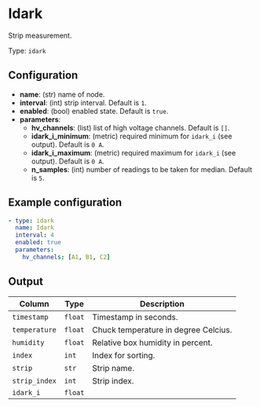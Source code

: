 # Idark

Strip measurement.

Type: `idark`

## Configuration

- **name**: (str) name of node.
- **interval**: (int) strip interval. Default is `1`.
- **enabled**: (bool) enabled state. Default is `true`.
- **parameters**:
    - **hv_channels**: (list) list of high voltage channels. Default is `[]`.
    - **idark_i_minimum**: (metric) required minimum for `idark_i` (see output). Default is `0 A`.
    - **idark_i_maximum**: (metric) required maximum for `idark_i` (see output). Default is `0 A`.
    - **n_samples**: (int) number of readings to be taken for median. Default is `5`.

## Example configuration

```yaml
- type: idark
  name: Idark
  interval: 4
  enabled: true
  parameters:
    hv_channels: [A1, B1, C2]
```

## Output

| Column                    | Type    | Description |
|---------------------------|---------|-------------|
|`timestamp`                |`float`  |Timestamp in seconds. |
|`temperature`              |`float`  |Chuck temperature in degree Celcius. |
|`humidity`                 |`float`  |Relative box humidity in percent. |
|`index`                    |`int`    |Index for sorting. |
|`strip`                    |`str`    |Strip name. |
|`strip_index`              |`int`    |Strip index. |
|`idark_i`                  |`float`  | |
